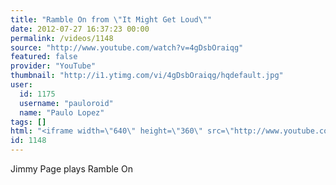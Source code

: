 ```yaml
---
title: "Ramble On from \"It Might Get Loud\""
date: 2012-07-27 16:37:23 00:00
permalink: /videos/1148
source: "http://www.youtube.com/watch?v=4gDsbOraiqg"
featured: false
provider: "YouTube"
thumbnail: "http://i1.ytimg.com/vi/4gDsbOraiqg/hqdefault.jpg"
user:
  id: 1175
  username: "pauloroid"
  name: "Paulo Lopez"
tags: []
html: "<iframe width=\"640\" height=\"360\" src=\"http://www.youtube.com/embed/4gDsbOraiqg?wmode=transparent&fs=1&feature=oembed\" frameborder=\"0\" allowfullscreen></iframe>"
id: 1148
---
```


Jimmy Page plays Ramble On